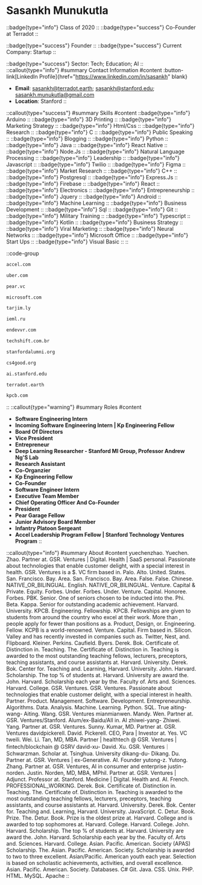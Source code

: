 # Sasankh Munukutla
::badge{type="info"}
Class of 2020
::
::badge{type="success"}
Co-Founder at Terradot
::

::badge{type="success"}
Founder
::
::badge{type="success"}
Current Company: Startup
::

::badge{type="success"}
Sector: Tech; Education; AI
::
::callout{type="info"}
#summary
Contact Information
#content
:button-link[LinkedIn Profile]{href="https://www.linkedin.com/in/sasankh" blank}
- **Email**: sasankh@terradot.earth; sasankh@stanford.edu; sasankh.munukutla@gmail.com
- **Location**: Stanford
::

::callout{type="success"}
#summary
Skills
#content
::badge{type="info"}
Arduino
::
::badge{type="info"}
3D Printing
::
::badge{type="info"}
Marketing Strategy
::
::badge{type="info"}
Html/Css
::
::badge{type="info"}
Research
::
::badge{type="info"}
C
::
::badge{type="info"}
Public Speaking
::
::badge{type="info"}
Blogging
::
::badge{type="info"}
Python
::
::badge{type="info"}
Java
::
::badge{type="info"}
React Native
::
::badge{type="info"}
Node.Js
::
::badge{type="info"}
Natural Language Processing
::
::badge{type="info"}
Leadership
::
::badge{type="info"}
Javascript
::
::badge{type="info"}
Twilio
::
::badge{type="info"}
Figma
::
::badge{type="info"}
Market Research
::
::badge{type="info"}
C++
::
::badge{type="info"}
Postgresql
::
::badge{type="info"}
Express.Js
::
::badge{type="info"}
Firebase
::
::badge{type="info"}
React
::
::badge{type="info"}
Electronics
::
::badge{type="info"}
Entrepreneurship
::
::badge{type="info"}
Jquery
::
::badge{type="info"}
Android
::
::badge{type="info"}
Machine Learning
::
::badge{type="info"}
Business Development
::
::badge{type="info"}
Sql
::
::badge{type="info"}
Git
::
::badge{type="info"}
Military Training
::
::badge{type="info"}
Typescript
::
::badge{type="info"}
Kotlin
::
::badge{type="info"}
Business Strategy
::
::badge{type="info"}
Viral Marketing
::
::badge{type="info"}
Neural Networks
::
::badge{type="info"}
Microsoft Office
::
::badge{type="info"}
Start Ups
::
::badge{type="info"}
Visual Basic
::
::

::code-group
```bash [Accel]
accel.com
```
```bash [Uber]
uber.com
```
```bash [Pear VC]
pear.vc
```
```bash [Microsoft]
microsoft.com
```
```bash [Tarjimly]
tarjim.ly
```
```bash [Kazan Innovative University]
ieml.ru
```
```bash [Endevvr]
endevvr.com
```
```bash [TechShift]
techshift.com.br
```
```bash [Standford Alumni]
stanfordalumni.org
```
```bash [CS+Social Good]
cs4good.org
```
```bash [Stanford Artificial Intelligence Laboratory (SAIL)]
ai.stanford.edu
```
```bash [Terradot]
terradot.earth
```
```bash [Kleiner Perkins Caufield & Byers]
kpcb.com
```
::
::callout{type="warning"}
#summary
Roles
#content
- **Software Engineering Intern**
- **Incoming Software Engineering Intern | Kp Engineering Fellow**
- **Board Of Directors**
- **Vice President**
- **Entrepreneur**
- **Deep Learning Researcher - Stanford Ml Group, Professor Andrew Ng'S Lab**
- **Research Assistant**
- **Co-Organzier**
- **Kp Engineering Fellow**
- **Co-Founder**
- **Software Engineer Intern**
- **Executive Team Member**
- **Chief Operating Officer And Co-Founder**
- **President**
- **Pear Garage Fellow**
- **Junior Advisory Board Member**
- **Infantry Platoon Sergeant**
- **Accel Leadership Program Fellow | Stanford Technology Ventures Program**
::

::callout{type="info"}
#summary
About
#content
yuechenzhao. Yuechen. Zhao. Partner at. GSR. Ventures | Digital. Health | SaaS personal. Passionate about technologies that enable customer delight, with a special interest in health. GSR. Ventures is a $. VC firm based in. Palo. Alto. United. States. San. Francisco. Bay. Area. San. Francisco. Bay. Area. False. False. Chinese. NATIVE_OR_BILINGUAL. English. NATIVE_OR_BILINGUAL. Venture. Capital & Private. Equity. Forbes. Under. Forbes. Under. Venture. Capital. Honoree. Forbes. PBK. Senior. One of seniors chosen to be inducted into the. Phi. Beta. Kappa. Senior for outstanding academic achievement. Harvard. University. KPCB. Engineering. Fellowship. KPCB. Fellowships are given to students from around the country who excel at their work. More than , people apply for fewer than positions as a. Product, Design, or. Engineering. Fellow. KCPB is a world-renowned. Venture. Capital. Firm based in. Silicon. Valley and has recently invested in companies such as. Twitter, Nest, and. Flipboard. Kleiner. Perkins. Caufield. Byers. Derek. Bok. Certificate of. Distinction in. Teaching. The. Certificate of. Distinction in. Teaching is awarded to the most outstanding teaching fellows, lecturers, preceptors, teaching assistants, and course assistants at. Harvard. University. Derek. Bok. Center for. Teaching and. Learning, Harvard. University. John. Harvard. Scholarship. The top % of students at. Harvard. University are award the. John. Harvard. Scholarship each year by the. Faculty of. Arts and. Sciences. Harvard. College. GSR. Ventures. GSR. Ventures. Passionate about technologies that enable customer delight, with a special interest in health. Partner. Product. Management. Software. Development. Entrepreneurship. Algorithms. Data. Analysis. Machine. Learning. Python. SQL. True aiting-wang- Aiting. Wang. GSR. Ventures mianmianwen. Mandy. Wen. Partner at. GSR. Ventures/Stanford. Alum/ex-Baidu/AIl in. AI zhiwei-yang- Zhiwei. Yang. Partner at. GSR. Ventures. Sunny. Kumar, MD. Partner at. GSR. Ventures davidpickerell. David. Pickerell. CEO, Para | Investor at. Yes. VC tweili. Wei. Li. Tan, MD, MBA. Partner | healthtech @ GSR. Ventures | fintech/blockchain @ GSRV david-xu- David. Xu. GSR. Ventures｜Schwarzman. Scholar at. Tsinghua. University dikang-du- Dikang. Du. Partner at. GSR. Ventures | ex-Generative. AI. Founder yutong-z. Yutong. Zhang. Partner at. GSR. Ventures, AI in consumer and enterprise justin-norden. Justin. Norden, MD, MBA, MPhil. Partner at. GSR. Ventures | Adjunct. Professor at. Stanford. Medicine | Digital. Health and. AI. French. PROFESSIONAL_WORKING. Derek. Bok. Certificate of. Distinction in. Teaching. The. Certificate of. Distinction in. Teaching is awarded to the most outstanding teaching fellows, lecturers, preceptors, teaching assistants, and course assistants at. Harvard. University. Derek. Bok. Center for. Teaching and. Learning, Harvard. University. JavaScript. C. Detur. Book. Prize. The. Detur. Book. Prize is the oldest prize at. Harvard. College and is awarded to top sophomores at. Harvard. College. Harvard. College. John. Harvard. Scholarship. The top % of students at. Harvard. University are award the. John. Harvard. Scholarship each year by the. Faculty of. Arts and. Sciences. Harvard. College. Asian. Pacific. American. Society (APAS) Scholarship. The. Asian. Pacific. American. Society. Scholarship is awarded to two to three excellent. Asian/Pacific. American youth each year. Selection is based on scholastic achievements, activities, and overall excellence. Asian. Pacific. American. Society. Databases. C# Git. Java. CSS. Unix. PHP. HTML. MySQL. Apache
::
